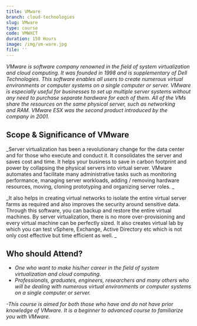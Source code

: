 ```yaml
---
title: VMware
branch: cloud-technologies
slug: VMware
type: course
code: VMWXCT
duration: 150 Hours
image: /img/vm-ware.jpg
file: ''
---
```

_VMware is software company renowned in the field of system virtualization and cloud computing. It was founded in 1998 and is supplementary of Dell Technologies. This software enables all users to create numerous virtual environments or computer systems on a single computer or server. VMware is especially useful for businesses to set up multiple server systems without any need to purchase separate hardware for each of them. All of the VMs share the resources on the same physical server, such as networking and RAM. VMware ESX was the second product introduced by the company in 2001._

## Scope & Significance of VMware
_Server virtualization has been a revolutionary change for the data center and for those who execute and conduct it. It consolidates the server and saves cost and time. It helps your business to save in carbon footprint and power by collapsing the physical servers into virtual server. VMware automates and
facilitate many administrative tasks such as monitoring performance, managing server workloads, adding / removing hardware resources, moving, cloning prototyping and organizing server roles._

_It also helps in creating virtual networks to isolate the entire virtual server farms as required and also improves the security around sensitive data. Through this software, you can backup and restore the entire virtual machines. By server virtualization, there is no more over-provisioning and every virtual machine can be perfectly sized. It also creates virtual lab by which you can test vSphere, Exchange, Active Directory etc which is not only cost effective but time efficient as well._
## Who should Attend?
- _One who want to make his/her career in the field of system virtualization and cloud computing._ 
- _Professionals, graduates, engineers, researchers and many others who will be dealing with numerous virtual environments or computer systems on a single computer or server._

_-This course is aimed for both those who have and do not have prior knowledge of VMware. It is abeginner to advanced course to familiarize you with VMware._
